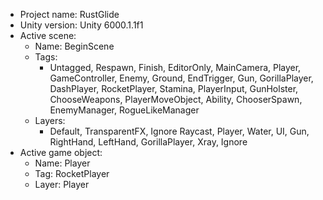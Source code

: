 <!-- UNITY CODE ASSIST INSTRUCTIONS START -->
- Project name: RustGlide
- Unity version: Unity 6000.1.1f1
- Active scene:
  - Name: BeginScene
  - Tags:
    - Untagged, Respawn, Finish, EditorOnly, MainCamera, Player, GameController, Enemy, Ground, EndTrigger, Gun, GorillaPlayer, DashPlayer, RocketPlayer, Stamina, PlayerInput, GunHolster, ChooseWeapons, PlayerMoveObject, Ability, ChooserSpawn, EnemyManager, RogueLikeManager
  - Layers:
    - Default, TransparentFX, Ignore Raycast, Player, Water, UI, Gun, RightHand, LeftHand, GorillaPlayer, Xray, Ignore
- Active game object:
  - Name: Player
  - Tag: RocketPlayer
  - Layer: Player
<!-- UNITY CODE ASSIST INSTRUCTIONS END -->